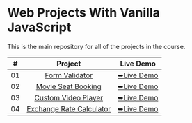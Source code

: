 # Web Projects With Vanilla JavaScript

This is the main repository for all of the projects in the course.

|  #  |            Project             | Live Demo |
| :-: | :----------------------------: | :-------: |
| 01  |       [Form Validator](https://github.com/C0dewithLokesh/vanillawebprojects/tree/main/Form%20Validator)       | [➥Live Demo](https://c0dewithlokesh.github.io/vanillawebprojects/Form%20Validator)  |
| 02  |       [Movie Seat Booking](https://github.com/C0dewithLokesh/vanillawebprojects/tree/main/Movie%20Seat%20Booking)       | [➥Live Demo](https://c0dewithlokesh.github.io/vanillawebprojects/Movie%20Seat%20Booking)  |
| 03  |       [Custom Video Player](https://github.com/C0dewithLokesh/vanillawebprojects/tree/main/Custom%20Video%20Player)       | [➥Live Demo](https://c0dewithlokesh.github.io/vanillawebprojects/Custom%20Video%20Player)  |
| 04  |       [Exchange Rate Calculator](https://github.com/C0dewithLokesh/vanillawebprojects/tree/main/Exchange%20Rate%20Calculator)       | [➥Live Demo](https://c0dewithlokesh.github.io/vanillawebprojects/Exchange%20Rate%20Calculator)  |
